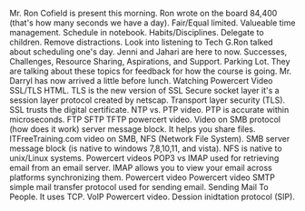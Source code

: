 Mr. Ron Cofield is present this morning. Ron wrote on the board 84,400 (that's how many seconds we have a day). Fair/Equal limited. Valueable time management. Schedule in notebook. Habits/Disciplines. Delegate to children.
Remove distractions. Look into listening to Tech G.Ron talked about scheduling one's day. Jenni and Jahari are here to now. Successes, Challenges, Resource Sharing, Aspirations, and Support. Parking Lot. They are talking about these topics for feedback for how the course is going.
Mr. Darryl has now arrived a little before lunch. Watching Powercert Video SSL/TLS HTML. TLS is the new version of SSL Secure socket layer it's a session layer protocol created by netscap. Transport layer security (TLS). SSL trusts the digital certificate. NTP vs. PTP video. PTP is accurate within microseconds. 
FTP SFTP TFTP powercert video. Video on SMB protocol (how does it work) server message block. It helps you share files.
ITFreeTraining.com video on SMB, NFS (Network File System). SMB server message block (is native to windows 7,8,10,11, and vista). NFS is native to unix/Linux systems.
Powercert videos POP3 vs IMAP used for retrieving email from an email server. IMAP allows you to view your email across platforms synchronizing them. Powercert video Powercert video SMTP simple mail transfer protocol used for sending email. Sending Mail To People. It uses TCP. VoIP Powercert video. Dession inidtation protocol (SIP).
